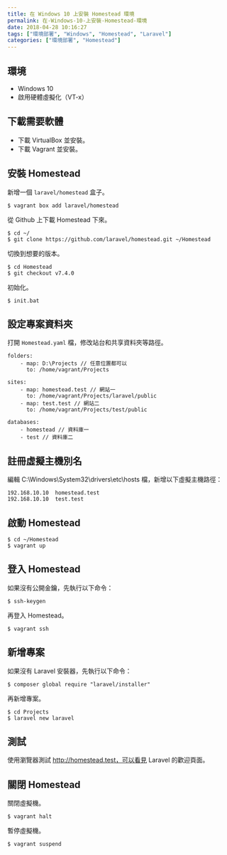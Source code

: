 ```yaml
---
title: 在 Windows 10 上安裝 Homestead 環境
permalink: 在-Windows-10-上安裝-Homestead-環境
date: 2018-04-28 10:16:27
tags: ["環境部署", "Windows", "Homestead", "Laravel"]
categories: ["環境部署", "Homestead"]
---
```


## 環境
- Windows 10
- 啟用硬體虛擬化（VT-x）

## 下載需要軟體
- 下載 VirtualBox 並安裝。
- 下載 Vagrant 並安裝。

## 安裝 Homestead
新增一個 `laravel/homestead` 盒子。
```
$ vagrant box add laravel/homestead
```
從 Github 上下載 Homestead 下來。
```
$ cd ~/
$ git clone https://github.com/laravel/homestead.git ~/Homestead
```
切換到想要的版本。
```
$ cd Homestead
$ git checkout v7.4.0
```
初始化。
```
$ init.bat
```

## 設定專案資料夾
打開 `Homestead.yaml` 檔，修改站台和共享資料夾等路徑。
```
folders:
    - map: D:\Projects // 任意位置都可以
      to: /home/vagrant/Projects

sites:
    - map: homestead.test // 網站一
      to: /home/vagrant/Projects/laravel/public
    - map: test.test // 網站二
      to: /home/vagrant/Projects/test/public

databases:
    - homestead // 資料庫一
    - test // 資料庫二
```

## 註冊虛擬主機別名
編輯 C:\Windows\System32\drivers\etc\hosts 檔，新增以下虛擬主機路徑：
```
192.168.10.10  homestead.test
192.168.10.10  test.test
```

## 啟動 Homestead
```
$ cd ~/Homestead
$ vagrant up
```

## 登入 Homestead
如果沒有公開金鑰，先執行以下命令：
```
$ ssh-keygen
```
再登入 Homestead。
```
$ vagrant ssh
```

## 新增專案
如果沒有 Laravel 安裝器，先執行以下命令：
```
$ composer global require "laravel/installer"
```
再新增專案。
```
$ cd Projects
$ laravel new laravel
```

## 測試
使用瀏覽器測試 http://homestead.test，可以看見 Laravel 的歡迎頁面。

## 關閉 Homestead
關閉虛擬機。
```
$ vagrant halt
```
暫停虛擬機。
```
$ vagrant suspend
```
